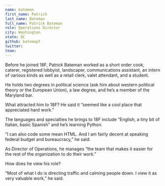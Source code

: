 ```yaml
---
name: bateman
first_name: Patrick
last_name: Bateman
full_name: Patrick Bateman
role: Operations Director
city: Washington
state: DC
github: batemapf
twitter:
team: 
---
```

Before he joined 18F, Patrick Bateman worked as a short order cook, caterer, registered lobbyist, landscaper, communications assistant, an intern of various kinds as well as a retail clerk, valet attendant, and a student. 

He holds  two degrees in political science (ask him about western political theory or the European Union), a law degree, and he’s a member of the Maryland bar.

What attracted him to 18F? He said it “seemed like a cool place that appreciated hard work.”

The languages and specialties he brings to 18F include “English, a tiny bit of Italian, basic Spanish” and he’s learning Python. 

“I can also code some mean HTML. And I am fairly decent at speaking federal budget and bureaucracy,” he said.

As Director of Operations, he manages “the team that makes it easier for the rest of the organization to do their work."

How does he view his role?

“Most of what I do is directing traffic and calming people down. I view it as very valuable work,” he said.
